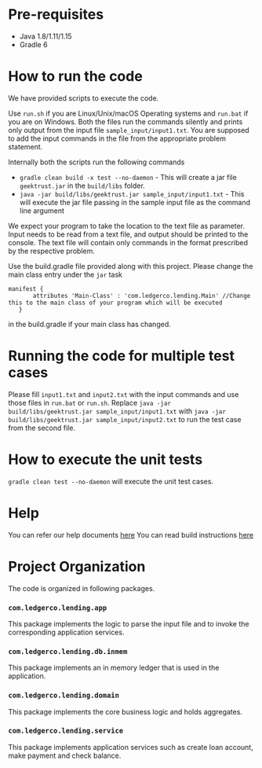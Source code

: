 
# Pre-requisites
* Java 1.8/1.11/1.15
* Gradle 6

# How to run the code

We have provided scripts to execute the code. 

Use `run.sh` if you are Linux/Unix/macOS Operating systems and `run.bat` if you are on Windows.  Both the files run the commands silently and prints only output from the input file `sample_input/input1.txt`. You are supposed to add the input commands in the file from the appropriate problem statement. 

Internally both the scripts run the following commands 

 * `gradle clean build -x test --no-daemon` - This will create a jar file `geektrust.jar` in the `build/libs` folder.
 * `java -jar build/libs/geektrust.jar sample_input/input1.txt` - This will execute the jar file passing in the sample input file as the command line argument

 We expect your program to take the location to the text file as parameter. Input needs to be read from a text file, and output should be printed to the console. The text file will contain only commands in the format prescribed by the respective problem.

 Use the build.gradle file provided along with this project. Please change the main class entry under the `jar` task

 ```
 manifest {
        attributes 'Main-Class' : 'com.ledgerco.lending.Main' //Change this to the main class of your program which will be executed
    }
```
in the build.gradle if your main class has changed.

 # Running the code for multiple test cases

Please fill `input1.txt` and `input2.txt` with the input commands and use those files in `run.bat` or `run.sh`.
Replace `java -jar build/libs/geektrust.jar sample_input/input1.txt`
with `java -jar build/libs/geektrust.jar sample_input/input2.txt` to run the test case from the second file.

# How to execute the unit tests

`gradle clean test --no-daemon` will execute the unit test cases.

# Help

You can refer our help documents [here](https://help.geektrust.com)
You can read build instructions [here](https://github.com/geektrust/coding-problem-artefacts/tree/master/Java)

# Project Organization

The code is organized in following packages.

### `com.ledgerco.lending.app`

This package implements the logic to parse the input file and to invoke the corresponding application services.

### `com.ledgerco.lending.db.inmem`

This package implements an in memory ledger that is used in the application.

### `com.ledgerco.lending.domain`

This package implements the core business logic and holds aggregates.

### `com.ledgerco.lending.service`

This package implements application services such as create loan account, make payment and check balance.



